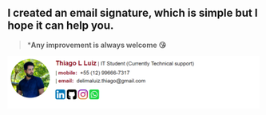 ## I created an email signature, which is simple but I hope it can help you.

>***Any improvement is always welcome 😘**

![illustrationToShow](https://github.com/thiagolluiz/emailAssignature/blob/main/emailAssignature.png)
